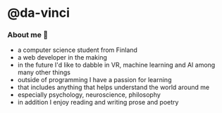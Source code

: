 # @da-vinci

### About me :dolphin:

- a computer science student from Finland
- a web developer in the making
- in the future I'd like to dabble in VR, machine learning and AI among many other things
- outside of programming I have a passion for learning
- that includes anything that helps understand the world around me
- especially psychology, neuroscience, philosophy
- in addition I enjoy reading and writing prose and poetry
